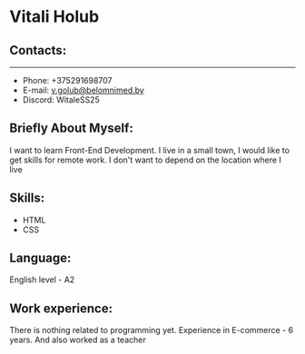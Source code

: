 # Vitali Holub
## Contacts: 
***
 * Phone: +375291698707
 * E-mail: v.golub@belomnimed.by
 * Disсord: WitaleSS25
 ## Briefly About Myself:
 
 I want to learn Front-End Development. I live in a small town, I would like to get skills for remote work. I don't want to depend on the location where I live
 
 ## Skills:
 * HTML
 * CSS


## Language:
English level - A2

## Work experience:

There is nothing related to programming yet. Experience in E-commerce - 6 years. And also worked as a teacher
